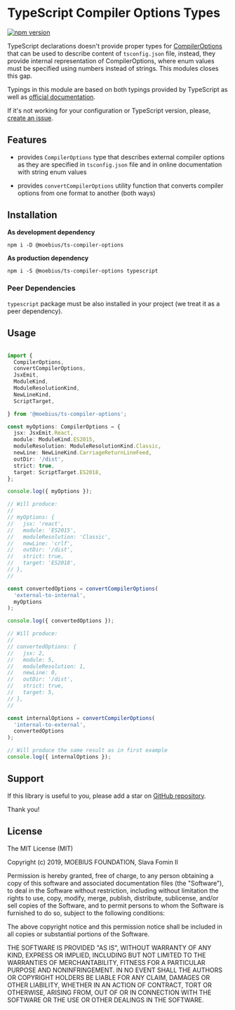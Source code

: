 
# TypeScript Compiler Options Types

[![npm version](https://badge.fury.io/js/%40moebius%2Fts-compiler-options.svg)](https://badge.fury.io/js/%40moebius%2Fts-compiler-options)

TypeScript declarations doesn't provide proper types for
[CompilerOptions][compiler-options]
that can be used to describe content of `tsconfig.json` file,
instead, they provide internal representation of CompilerOptions,
where enum values must be specified using numbers instead of strings.
This modules closes this gap.

Typings in this module are based on both typings provided by TypeScript as
well as [official documentation][compiler-options].

If it's not working for your configuration or TypeScript version,
please, [create an issue](./issues).


## Features

- provides `CompilerOptions` type that describes external compiler options as
  they are specified in `tsconfig.json` file and in online documentation
  with string enum values

- provides `convertCompilerOptions` utility function that converts
  compiler options from one format to another (both ways)


## Installation

**As development dependency**

`npm i -D @moebius/ts-compiler-options`

**As production dependency**

`npm i -S @moebius/ts-compiler-options typescript`

### Peer Dependencies

`typescript` package must be also installed in your project
(we treat it as a peer dependency).


## Usage

```typescript

import {
  CompilerOptions,
  convertCompilerOptions,
  JsxEmit,
  ModuleKind,
  ModuleResolutionKind,
  NewLineKind,
  ScriptTarget,

} from '@moebius/ts-compiler-options';

const myOptions: CompilerOptions = {
  jsx: JsxEmit.React,
  module: ModuleKind.ES2015,
  moduleResolution: ModuleResolutionKind.Classic,
  newLine: NewLineKind.CarriageReturnLineFeed,
  outDir: '/dist',
  strict: true,
  target: ScriptTarget.ES2018,
};

console.log({ myOptions });

// Will produce:
//
// myOptions: {
//   jsx: 'react',
//   module: 'ES2015',
//   moduleResolution: 'Classic',
//   newLine: 'crlf',
//   outDir: '/dist',
//   strict: true,
//   target: 'ES2018',
// },
//

const convertedOptions = convertCompilerOptions(
  'external-to-internal',
  myOptions
);

console.log({ convertedOptions });

// Will produce:
//
// convertedOptions: {
//   jsx: 2,
//   module: 5,
//   moduleResolution: 1,
//   newLine: 0,
//   outDir: '/dist',
//   strict: true,
//   target: 5,
// },
//

const internalOptions = convertCompilerOptions(
  'internal-to-external',
  convertedOptions
);

// Will produce the same result as in first example
console.log({ internalOptions });

```


## Support

If this library is useful to you, please add a star on
[GitHub repository][repo-gh].

Thank you!


## License

The MIT License (MIT)

Copyright (c) 2019, MOEBIUS FOUNDATION, Slava Fomin II

Permission is hereby granted, free of charge, to any person obtaining a copy
of this software and associated documentation files (the "Software"), to deal
in the Software without restriction, including without limitation the rights
to use, copy, modify, merge, publish, distribute, sublicense, and/or sell
copies of the Software, and to permit persons to whom the Software is
furnished to do so, subject to the following conditions:

The above copyright notice and this permission notice shall be included in
all copies or substantial portions of the Software.

THE SOFTWARE IS PROVIDED "AS IS", WITHOUT WARRANTY OF ANY KIND, EXPRESS OR
IMPLIED, INCLUDING BUT NOT LIMITED TO THE WARRANTIES OF MERCHANTABILITY,
FITNESS FOR A PARTICULAR PURPOSE AND NONINFRINGEMENT. IN NO EVENT SHALL THE
AUTHORS OR COPYRIGHT HOLDERS BE LIABLE FOR ANY CLAIM, DAMAGES OR OTHER
LIABILITY, WHETHER IN AN ACTION OF CONTRACT, TORT OR OTHERWISE, ARISING FROM,
OUT OF OR IN CONNECTION WITH THE SOFTWARE OR THE USE OR OTHER DEALINGS IN
THE SOFTWARE.


  [repo-gh]: https://github.com/moebius-mlm/ts-compiler-options
  [compiler-options]: https://www.typescriptlang.org/docs/handbook/compiler-options.html
